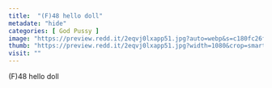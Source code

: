 ```yaml
---
title:  "(F)48 hello doll"
metadate: "hide"
categories: [ God Pussy ]
image: "https://preview.redd.it/2eqvj0lxapp51.jpg?auto=webp&s=c180fc26f5c4605b567f730e162255339f01e2eb"
thumb: "https://preview.redd.it/2eqvj0lxapp51.jpg?width=1080&crop=smart&auto=webp&s=7e709a36584395a47a5efa652af5a97e8bc4dea6"
visit: ""
---
```

(F)48 hello doll
